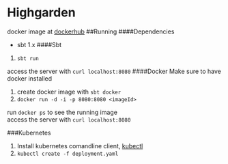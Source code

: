 # Highgarden

docker image at <a href="https://hub.docker.com/r/amumurst/highgarden/">dockerhub</a>
##Running
####Dependencies
* sbt 1.x
####Sbt
1. ```sbt run``` 

access the server with `curl localhost:8080`
####Docker
Make sure to have docker installed
1. create docker image with ```sbt docker```
2. `docker run -d -i -p 8080:8080 <imageId>`

run `docker ps` to see the running image <br/>
access the server with `curl localhost:8080`

###Kubernetes
1. Install kubernetes comandline client, <a href="https://kubernetes.io/docs/tasks/tools/install-kubectl/#download-as-part-of-the-google-cloud-sdk">kubectl</a>
2. `kubectl create -f deployment.yaml`
